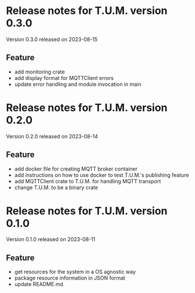# Release notes for T.U.M. version 0.3.0
Version 0.3.0 released on 2023-08-15

## Feature
* add monitoring crate
* add display format for MQTTClient errors
* update error handling and module invocation in main

# Release notes for T.U.M. version 0.2.0
Version 0.2.0 released on 2023-08-14

## Feature
* add docker file for creating MQTT broker container
* add instructions on how to use docker to test T.U.M.'s publishing feature
* add MQTTClient crate to T.U.M. for handling MQTT transport
* change T.U.M. to be a binary crate

# Release notes for T.U.M. version 0.1.0
Version 0.1.0 released on 2023-08-11

## Feature
* get resources for the system in a OS agnostic way
* package resource information in JSON format
* update README.md